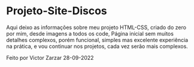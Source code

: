 # Projeto-Site-Discos

  Aqui deixo as informações sobre meu projeto HTML-CSS, criado do zero por mim, desde imagens a todos os code, Página inicial sem muitos detalhes complexos, porém funcional, simples mas excelente experiência na prática, e vou continuar nos projetos, cada vez serão mais complexos.
  
  Feito por Victor Zarzar 28-09-2022
  
